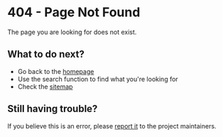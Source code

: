 # 404 - Page Not Found

The page you are looking for does not exist.

## What to do next?

- Go back to the [homepage](index.md)
- Use the search function to find what you're looking for
- Check the [sitemap](sitemap.xml)

## Still having trouble?

If you believe this is an error, please [report it](https://github.com/yourusername/conda-forge-converter/issues) to the project maintainers.
